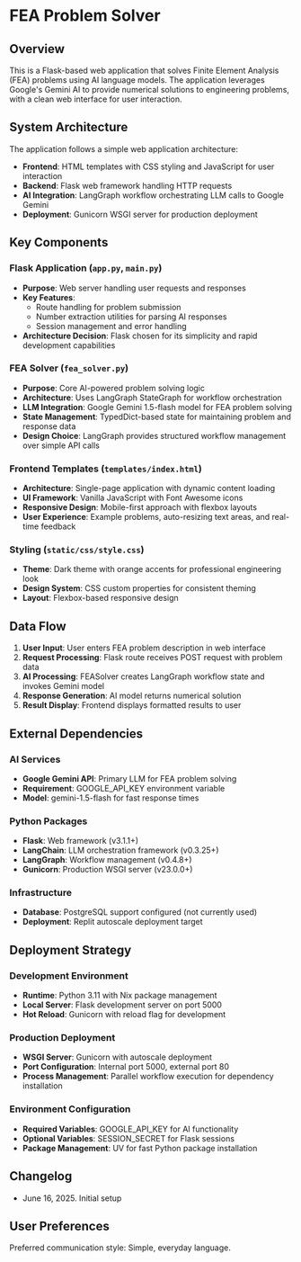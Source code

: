 # FEA Problem Solver

## Overview

This is a Flask-based web application that solves Finite Element Analysis (FEA) problems using AI language models. The application leverages Google's Gemini AI to provide numerical solutions to engineering problems, with a clean web interface for user interaction.

## System Architecture

The application follows a simple web application architecture:

- **Frontend**: HTML templates with CSS styling and JavaScript for user interaction
- **Backend**: Flask web framework handling HTTP requests
- **AI Integration**: LangGraph workflow orchestrating LLM calls to Google Gemini
- **Deployment**: Gunicorn WSGI server for production deployment

## Key Components

### Flask Application (`app.py`, `main.py`)
- **Purpose**: Web server handling user requests and responses
- **Key Features**: 
  - Route handling for problem submission
  - Number extraction utilities for parsing AI responses
  - Session management and error handling
- **Architecture Decision**: Flask chosen for its simplicity and rapid development capabilities

### FEA Solver (`fea_solver.py`)
- **Purpose**: Core AI-powered problem solving logic
- **Architecture**: Uses LangGraph StateGraph for workflow orchestration
- **LLM Integration**: Google Gemini 1.5-flash model for FEA problem solving
- **State Management**: TypedDict-based state for maintaining problem and response data
- **Design Choice**: LangGraph provides structured workflow management over simple API calls

### Frontend Templates (`templates/index.html`)
- **Architecture**: Single-page application with dynamic content loading
- **UI Framework**: Vanilla JavaScript with Font Awesome icons
- **Responsive Design**: Mobile-first approach with flexbox layouts
- **User Experience**: Example problems, auto-resizing text areas, and real-time feedback

### Styling (`static/css/style.css`)
- **Theme**: Dark theme with orange accents for professional engineering look
- **Design System**: CSS custom properties for consistent theming
- **Layout**: Flexbox-based responsive design

## Data Flow

1. **User Input**: User enters FEA problem description in web interface
2. **Request Processing**: Flask route receives POST request with problem data
3. **AI Processing**: FEASolver creates LangGraph workflow state and invokes Gemini model
4. **Response Generation**: AI model returns numerical solution
5. **Result Display**: Frontend displays formatted results to user

## External Dependencies

### AI Services
- **Google Gemini API**: Primary LLM for FEA problem solving
- **Requirement**: GOOGLE_API_KEY environment variable
- **Model**: gemini-1.5-flash for fast response times

### Python Packages
- **Flask**: Web framework (v3.1.1+)
- **LangChain**: LLM orchestration framework (v0.3.25+)
- **LangGraph**: Workflow management (v0.4.8+)
- **Gunicorn**: Production WSGI server (v23.0.0+)

### Infrastructure
- **Database**: PostgreSQL support configured (not currently used)
- **Deployment**: Replit autoscale deployment target

## Deployment Strategy

### Development Environment
- **Runtime**: Python 3.11 with Nix package management
- **Local Server**: Flask development server on port 5000
- **Hot Reload**: Gunicorn with reload flag for development

### Production Deployment
- **WSGI Server**: Gunicorn with autoscale deployment
- **Port Configuration**: Internal port 5000, external port 80
- **Process Management**: Parallel workflow execution for dependency installation

### Environment Configuration
- **Required Variables**: GOOGLE_API_KEY for AI functionality
- **Optional Variables**: SESSION_SECRET for Flask sessions
- **Package Management**: UV for fast Python package installation

## Changelog

- June 16, 2025. Initial setup

## User Preferences

Preferred communication style: Simple, everyday language.